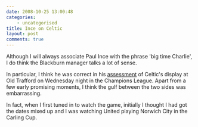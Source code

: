 ```yaml
---
date: 2008-10-25 13:00:48
categories:
    - uncategorised
title: Ince on Celtic
layout: post
comments: true
---
```

Although I will always associate Paul Ince with the phrase 'big time
Charlie', I do think the Blackburn manager talks a lot of sense.

In particular, I think he was correct in his
[assessment](http://news.bbc.co.uk/sport1/hi/football/teams/r/rangers/7689580.stm)
of Celtic's display at Old Trafford on Wednesday night in the Champions
League. Apart from a few early promising moments, I think the gulf
between the two sides was embarrassing.

In fact, when I first tuned in to watch the game, initially I thought I
had got the dates mixed up and I was watching United playing Norwich
City in the Carling Cup.
